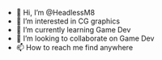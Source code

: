 - 👋 Hi, I’m @HeadlessM8
- 👀 I’m interested in CG graphics
- 🌱 I’m currently learning Game Dev
- 💞️ I’m looking to collaborate on Game Dev
- 📫 How to reach me find anywhere

<!---
HeadlessM8/HeadlessM8 is a ✨ special ✨ repository because its `README.md` (this file) appears on your GitHub profile.
You can click the Preview link to take a look at your changes.
--->
